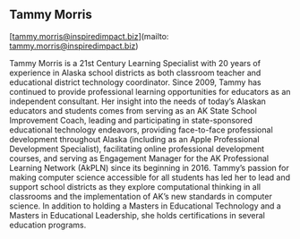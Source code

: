 ## Tammy Morris

[tammy.morris@inspiredimpact.biz](mailto: tammy.morris@inspiredimpact.biz)

Tammy Morris is a 21st Century Learning Specialist with 20 years of experience in Alaska school districts as both classroom teacher and educational district technology coordinator. Since 2009, Tammy has continued to provide professional learning opportunities for educators as an independent consultant. Her insight into the needs of today’s Alaskan educators and students comes from serving as an AK State School Improvement Coach, leading and participating in state-sponsored educational technology endeavors, providing face-to-face professional development throughout Alaska (including as an Apple Professional Development Specialist), facilitating online professional development courses, and serving as Engagement Manager for the AK Professional Learning Network (AkPLN) since its beginning in 2016. Tammy’s passion for making computer science accessible for all students has led her to lead and support school districts as they explore computational thinking in all classrooms and the implementation of AK’s new standards in computer science. In addition to holding a Masters in Educational Technology and a Masters in Educational Leadership, she holds certifications in several education programs.
